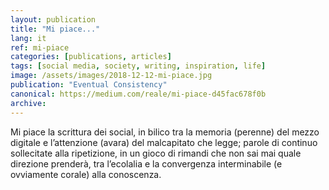 ```yaml
---
layout: publication
title: "Mi piace..."
lang: it
ref: mi-piace
categories: [publications, articles]
tags: [social media, society, writing, inspiration, life]
image: /assets/images/2018-12-12-mi-piace.jpg
publication: "Eventual Consistency"
canonical: https://medium.com/reale/mi-piace-d45fac678f0b
archive:
---
```


Mi piace la scrittura dei social, in bilico tra la memoria (perenne) del mezzo digitale e l’attenzione (avara) del malcapitato che legge; parole di continuo sollecitate alla ripetizione, in un gioco di rimandi che non sai mai quale direzione prenderà, tra l’ecolalia e la convergenza interminabile (e ovviamente corale) alla conoscenza.
